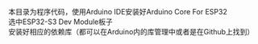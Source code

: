 本目录为程序代码，使用Arduino IDE安装好Arduino Core For ESP32  
选中ESP32-S3 Dev Module板子  
安装好相应的依赖库（都可以在Arduino内的库管理中或者是在Github上找到）  

